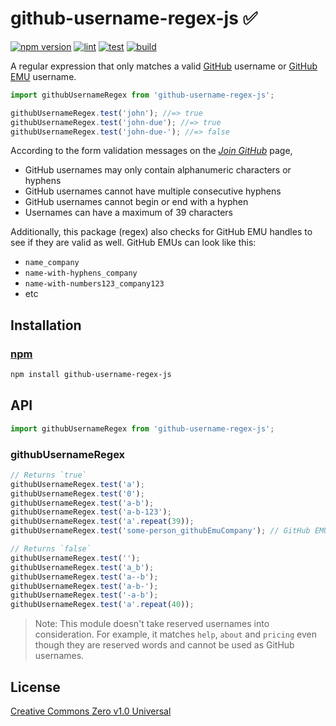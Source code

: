 # github-username-regex-js ✅

[![npm version](https://img.shields.io/npm/v/github-username-regex-js.svg)](https://www.npmjs.com/package/github-username-regex-js) [![lint](https://github.com/GrantBirki/github-username-regex-js/actions/workflows/lint.yml/badge.svg)](https://github.com/GrantBirki/github-username-regex-js/actions/workflows/lint.yml) [![test](https://github.com/GrantBirki/github-username-regex-js/actions/workflows/test.yml/badge.svg)](https://github.com/GrantBirki/github-username-regex-js/actions/workflows/test.yml) [![build](https://github.com/GrantBirki/github-username-regex-js/actions/workflows/build.yml/badge.svg)](https://github.com/GrantBirki/github-username-regex-js/actions/workflows/build.yml)

A regular expression that only matches a valid [GitHub](https://github.com/) username or [GitHub EMU](https://docs.github.com/en/enterprise-cloud@latest/admin/identity-and-access-management/understanding-iam-for-enterprises/about-enterprise-managed-users) username.

```javascript
import githubUsernameRegex from 'github-username-regex-js';

githubUsernameRegex.test('john'); //=> true
githubUsernameRegex.test('john-due'); //=> true
githubUsernameRegex.test('john-due-'); //=> false
```

According to the form validation messages on the [*Join GitHub*](https://github.com/join) page,

- GitHub usernames may only contain alphanumeric characters or hyphens
- GitHub usernames cannot have multiple consecutive hyphens
- GitHub usernames cannot begin or end with a hyphen
- Usernames can have a maximum of 39 characters

Additionally, this package (regex) also checks for GitHub EMU handles to see if they are valid as well. GitHub EMUs can look like this:

- `name_company`
- `name-with-hyphens_company`
- `name-with-numbers123_company123`
- etc

## Installation

### [npm](https://www.npmjs.com/)

```bash
npm install github-username-regex-js
```

## API

```javascript
import githubUsernameRegex from 'github-username-regex-js';
```

### githubUsernameRegex

```javascript
// Returns `true`
githubUsernameRegex.test('a');
githubUsernameRegex.test('0');
githubUsernameRegex.test('a-b');
githubUsernameRegex.test('a-b-123');
githubUsernameRegex.test('a'.repeat(39));
githubUsernameRegex.test('some-person_githubEmuCompany'); // GitHub EMU

// Returns `false`
githubUsernameRegex.test('');
githubUsernameRegex.test('a_b');
githubUsernameRegex.test('a--b');
githubUsernameRegex.test('a-b-');
githubUsernameRegex.test('-a-b');
githubUsernameRegex.test('a'.repeat(40));
```

> Note: This module doesn't take reserved usernames into consideration. For example, it matches `help`, `about` and `pricing` even though they are reserved words and cannot be used as GitHub usernames.

## License

[Creative Commons Zero v1.0 Universal](https://creativecommons.org/publicdomain/zero/1.0/deed)
